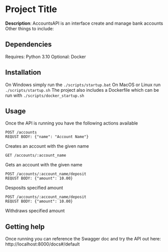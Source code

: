 # Project Title

**Description**:  AccountsAPI is an interface create and manage bank accounts
Other things to include:

## Dependencies

Requires: Python 3.10
Optional: Docker

## Installation

On Windows simply run the `./scripts/startup.bat`
On MacOS or Linux run `./scripts/startup.sh`
The project also includes a Dockerfile which can be run with `./scripts/docker_startup.sh`

## Usage

Once the API is running you have the following actions available

```
POST /accounts
REQUST BODY: {"name": "Account Name"}
```
Creates an account with the given name

```
GET /accounts/:account_name
```
Gets an account with the given name

```
POST /accounts/:account_name/deposit
REQUST BODY: {"amount": 10.00}
```
Desposits specified amount

```
POST /accounts/:account_name/deposit
REQUST BODY: {"amount": 10.00}
```
Withdraws specified amount

## Getting help

Once running you can reference the Swagger doc and try the API out here: http://localhost:8000/docs#/default